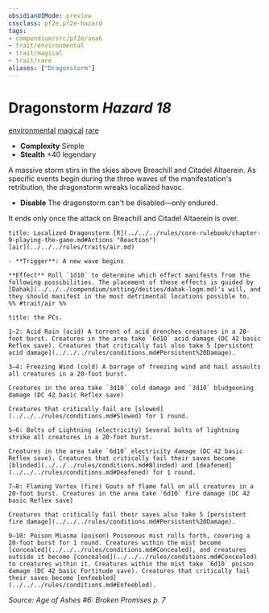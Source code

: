 ```yaml
---
obsidianUIMode: preview
cssclass: pf2e,pf2e-hazard
tags:
- compendium/src/pf2e/aoa6
- trait/environmental
- trait/magical
- trait/rare
aliases: ["Dragonstorm"]
---
```

# Dragonstorm *Hazard 18*  
[environmental](../../../rules/traits/environmental.md)  [magical](../../../rules/traits/magical.md)  [rare](../../../rules/traits/rare.md)  

- **Complexity** Simple
- **Stealth** +40 legendary  

A massive storm stirs in the skies above Breachill and Citadel Altaerein. As specific events begin during the three waves of the manifestation's retribution, the dragonstorm wreaks localized havoc.

- **Disable** The dragonstorm can't be disabled—only endured.

It ends only once the attack on Breachill and Citadel Altaerein is over.  
     
```ad-embed-ability
title: Localized Dragonstorm [R](../../../rules/core-rulebook/chapter-9-playing-the-game.md#Actions "Reaction")
[air](../../../rules/traits/air.md)  

- **Trigger**: A new wave begins

**Effect** Roll `1d10` to determine which effect manifests from the following possibilities. The placement of these effects is guided by [Dahak](../../../compendium/setting/deities/dahak-logm.md)'s will, and they should manifest in the most detrimental locations possible to.  
%% #trait/air %%
```
```ad-embed-ability
title: the PCs.

1–2: Acid Rain (acid) A torrent of acid drenches creatures in a 20-foot burst. Creatures in the area take `6d10` acid damage (DC 42 basic Reflex save). Creatures that critically fail also take 5 [persistent acid damage](../../../rules/conditions.md#Persistent%20Damage).

3–4: Freezing Wind (cold) A barrage of freezing wind and hail assaults all creatures in a 20-foot burst.

Creatures in the area take `3d10` cold damage and `3d10` bludgeoning damage (DC 42 basic Reflex save)

Creatures that critically fail are [slowed](../../../rules/conditions.md#Slowed) for 1 round.

5–6: Bolts of Lightning (electricity) Several bolts of lightning strike all creatures in a 20-foot burst.

Creatures in the area take `6d10` electricity damage (DC 42 basic Reflex save). Creatures that critically fail their saves become [blinded](../../../rules/conditions.md#Blinded) and [deafened](../../../rules/conditions.md#Deafened) for 1 round.

7–8: Flaming Vortex (fire) Gouts of flame fall on all creatures in a 20-foot burst. Creatures in the area take `6d10` fire damage (DC 42 basic Reflex save)

Creatures that critically fail their saves also take 5 [persistent fire damage](../../../rules/conditions.md#Persistent%20Damage).

9–10: Poison Miasma (poison) Poisonous mist rolls forth, covering a 20-foot burst for 1 round. Creatures within the mist become [concealed](../../../rules/conditions.md#Concealed), and creatures outside it become [concealed](../../../rules/conditions.md#Concealed) to creatures within it. Creatures within the mist take `6d10` poison damage (DC 42 basic Fortitude save). Creatures that critically fail their saves become [enfeebled](../../../rules/conditions.md#Enfeebled).
```

*Source: Age of Ashes #6: Broken Promises p. 7*
